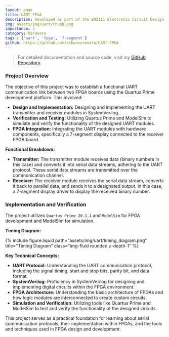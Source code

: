 ```yaml
---
layout: page
title: UART-FPGA
description: Developed as part of the EN2111 Electronic Circuit Design module at the University of Moratuwa, focusing on the implementation of a UART communication link between two FPGA boards. This project provides a practical understanding of UART communication protocols and their implementation within an FPGA environment.
img: assets/img/uart/thumb.png
importance: 3
category: hardware
tags : ['uart', 'fpga', '7-segment']
github: https://github.com/eshansurendra/UART-FPGA
---
```


> For detailed documentation and source code, visit my [GitHub Repository](https://github.com/eshansurendra/UART-FPGA).

### Project Overview

The objective of this project was to establish a functional UART communication link between two FPGA boards using the Quartus Prime development platform. This involved:

* **Design and Implementation:** Designing and implementing the UART transmitter and receiver modules in SystemVerilog.
* **Verification and Testing:** Utilizing Quartus Prime and ModelSim to simulate and verify the functionality of the designed UART modules.
* **FPGA Integration:** Integrating the UART modules with hardware components, specifically a 7-segment display connected to the receiver FPGA board.

**Functional Breakdown:**

* **Transmitter:** The transmitter module receives data (binary numbers in this case) and converts it into serial data streams, adhering to the UART protocol. These serial data streams are transmitted over the communication channel. 
* **Receiver:** The receiver module receives the serial data stream, converts it back to parallel data, and sends it to a designated output, in this case, a 7-segment display driver to display the received binary number.

### Implementation and Verification

The project utilizes `Quartus Prime 20.1.1` and `ModelSim` for FPGA development and ModelSim for simulation. 

**Timing Diagram:**

<div class="row">
    <div class="col-sm mt-3 mt-md-0">
        {% include figure.liquid path="assets/img/uart/timing_diagram.png" title="Timing Diagram" class="img-fluid rounded z-depth-1" %}
    </div>
</div>

**Key Technical Concepts:**

* **UART Protocol:**  Understanding the UART communication protocol, including the signal timing, start and stop bits, parity bit, and data format.
* **SystemVerilog:** Proficiency in SystemVerilog for designing and implementing digital circuits within the FPGA environment.
* **FPGA Architecture:** Understanding the basic architecture of FPGAs and how logic modules are interconnected to create custom circuits.
* **Simulation and Verification:** Utilizing tools like Quartus Prime and ModelSim to test and verify the functionality of the designed circuits.

This project serves as a practical foundation for learning about serial communication protocols, their implementation within FPGAs, and the tools and techniques used in FPGA design and development.
